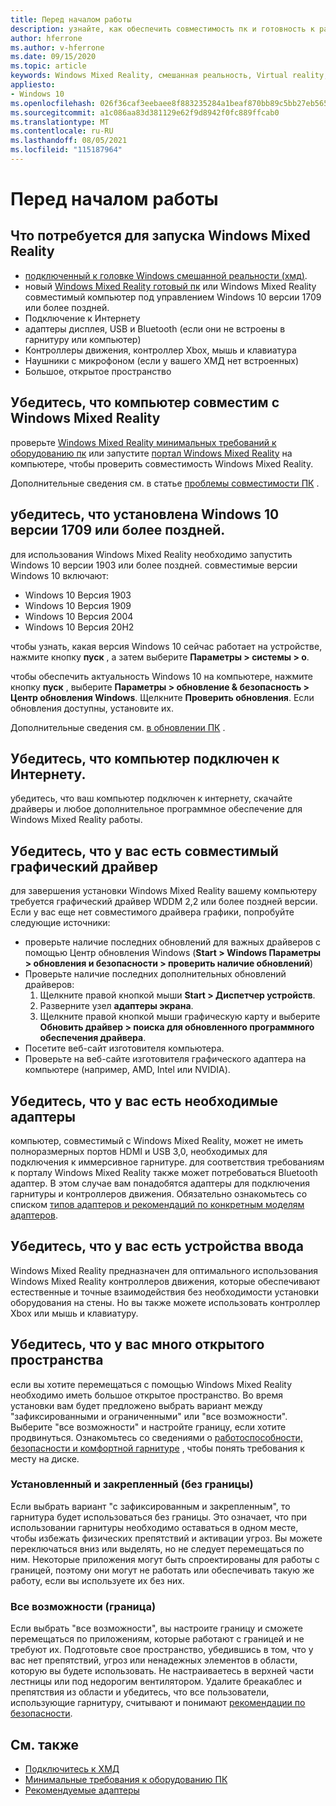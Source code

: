 ```yaml
---
title: Перед началом работы
description: узнайте, как обеспечить совместимость пк и готовность к работе для различных Windows Mixed Reality приложений.
author: hferrone
ms.author: v-hferrone
ms.date: 09/15/2020
ms.topic: article
keywords: Windows Mixed Reality, смешанная реальность, Virtual reality, VR, MR, совместимый, совместимость, начало работы, настройка, пк, требования к системе
appliesto:
- Windows 10
ms.openlocfilehash: 026f36caf3eebaee8f883235284a1beaf870bb89c5bb27eb565abbd89fcf4f21
ms.sourcegitcommit: a1c086aa83d381129e62f9d8942f0fc889ffcab0
ms.translationtype: MT
ms.contentlocale: ru-RU
ms.lasthandoff: 08/05/2021
ms.locfileid: "115187964"
---
```

# <a name="before-you-start"></a>Перед началом работы

## <a name="what-youll-need-to-run-windows-mixed-reality"></a>Что потребуется для запуска Windows Mixed Reality

* [подключенный к головке Windows смешанной реальности (хмд)](https://www.microsoft.com/en-us/windows/windows-mixed-reality-devices).
* новый [Windows Mixed Reality готовый пк](https://support.microsoft.com/en-us/help/4039260/windows-10-mixed-reality-pc-hardware-guidelines) или Windows Mixed Reality совместимый компьютер под управлением Windows 10 версии 1709 или более поздней.
* Подключение к Интернету
* адаптеры дисплея, USB и Bluetooth (если они не встроены в гарнитуру или компьютер)
* Контроллеры движения, контроллер Xbox, мышь и клавиатура
* Наушники с микрофоном (если у вашего ХМД нет встроенных)
* Большое, открытое пространство

## <a name="make-sure-your-pc-is-compatible-with-windows-mixed-reality"></a>Убедитесь, что компьютер совместим с Windows Mixed Reality

проверьте [Windows Mixed Reality минимальных требований к оборудованию пк](windows-mixed-reality-minimum-pc-hardware-compatibility-guidelines.md) или запустите [портал Windows Mixed Reality](install-windows-mixed-reality.md#launch-mixed-reality-portal) на компьютере, чтобы проверить совместимость Windows Mixed Reality.

Дополнительные сведения см. в статье [проблемы совместимости ПК](https://support.microsoft.com/help/4045777/windows-10-get-help-with-pc-compatibility-in-windows-mixed-reality) .

## <a name="make-sure-you-have-the-windows-10-version-1709-or-newer-installed"></a>убедитесь, что установлена Windows 10 версии 1709 или более поздней.

для использования Windows Mixed Reality необходимо запустить Windows 10 версии 1903 или более поздней. совместимые версии Windows 10 включают:

* Windows 10 Версия 1903
* Windows 10 Версия 1909
* Windows 10 Версия 2004
* Windows 10 Версия 20H2

чтобы узнать, какая версия Windows 10 сейчас работает на устройстве, нажмите кнопку **пуск** , а затем выберите **Параметры > системы > о**.

чтобы обеспечить актуальность Windows 10 на компьютере, нажмите кнопку **пуск** , выберите **Параметры > обновление & безопасность > Центр обновления Windows**.  Щелкните **Проверить обновления**. Если обновления доступны, установите их.

Дополнительные сведения см. [в обновлении ПК](https://support.microsoft.com/help/12373/windows-update-faq) .

## <a name="make-sure-your-pc-is-connected-to-the-internet"></a>Убедитесь, что компьютер подключен к Интернету.

убедитесь, что ваш компьютер подключен к интернету, скачайте драйверы и любое дополнительное программное обеспечение для Windows Mixed Reality работы.

## <a name="make-sure-you-have-a-compatible-graphics-driver"></a>Убедитесь, что у вас есть совместимый графический драйвер

для завершения установки Windows Mixed Reality вашему компьютеру требуется графический драйвер WDDM 2,2 или более поздней версии. Если у вас еще нет совместимого драйвера графики, попробуйте следующие источники:

* проверьте наличие последних обновлений для важных драйверов с помощью Центр обновления Windows (**Start > Windows Параметры > обновления и безопасности > проверить наличие обновлений**)
* Проверьте наличие последних дополнительных обновлений драйверов:
    1. Щелкните правой кнопкой мыши **Start > Диспетчер устройств**.
    2. Разверните узел **адаптеры экрана**.
    3. Щелкните правой кнопкой мыши графическую карту и выберите **Обновить драйвер > поиска для обновленного программного обеспечения драйвера**.
* Посетите веб-сайт изготовителя компьютера.
* Проверьте на веб-сайте изготовителя графического адаптера на компьютере (например, AMD, Intel или NVIDIA).

## <a name="make-sure-that-you-have-any-required-adapters"></a>Убедитесь, что у вас есть необходимые адаптеры

компьютер, совместимый с Windows Mixed Reality, может не иметь полноразмерных портов HDMI и USB 3,0, необходимых для подключения к иммерсивное гарнитуре. для соответствия требованиям к порталу Windows Mixed Reality также может потребоваться Bluetooth адаптер.  В этом случае вам понадобятся адаптеры для подключения гарнитуры и контроллеров движения. Обязательно ознакомьтесь со списком [типов адаптеров и рекомендаций по конкретным моделям адаптеров](recommended-adapters-for-windows-mixed-reality-capable-pcs.md).

## <a name="make-sure-that-you-have-input-devices"></a>Убедитесь, что у вас есть устройства ввода

Windows Mixed Reality предназначен для оптимального использования Windows Mixed Reality контроллеров движения, которые обеспечивают естественные и точные взаимодействия без необходимости установки оборудования на стены. Но вы также можете использовать контроллер Xbox или мышь и клавиатуру.

## <a name="make-sure-that-you-have-a-large-open-space"></a>Убедитесь, что у вас много открытого пространства

если вы хотите перемещаться с помощью Windows Mixed Reality необходимо иметь большое открытое пространство.  Во время установки вам будет предложено выбрать вариант между "зафиксированными и ограниченными" или "все возможности". Выберите "все возможности" и настройте границу, если хотите продвинуться. Ознакомьтесь со сведениями о [работоспособности, безопасности и комфортной гарнитуре](wmr-health-safety-comfort.md) , чтобы понять требования к месту на диске.

### <a name="seated-and-standing-no-boundary"></a>Установленный и закрепленный (без границы)

Если выбрать вариант "с зафиксированным и закрепленным", то гарнитура будет использоваться без границы. Это означает, что при использовании гарнитуры необходимо оставаться в одном месте, чтобы избежать физических препятствий и активации угроз. Вы можете переключаться вниз или выделять, но не следует перемещаться по ним. Некоторые приложения могут быть спроектированы для работы с границей, поэтому они могут не работать или обеспечивать такую же работу, если вы используете их без них.

### <a name="all-experiences-boundary"></a>Все возможности (граница)

Если выбрать "все возможности", вы настроите границу и сможете перемещаться по приложениям, которые работают с границей и не требуют их. Подготовьте свое пространство, убедившись в том, что у вас нет препятствий, угроз или ненадежных элементов в области, которую вы будете использовать. Не настраиваетесь в верхней части лестницы или под недорогим вентилятором. Удалите бреакаблес и препятствия из области и убедитесь, что все пользователи, использующие гарнитуру, считывают и понимают [рекомендации по безопасности](https://support.microsoft.com/en-us/help/4039969/windows-10-mixed-reality-immersive-headset-health-safety-comfort).

## <a name="see-also"></a>См. также

* [Подключитесь к ХМД](plug-in-your-headset.md)
* [Минимальные требования к оборудованию ПК](windows-mixed-reality-minimum-pc-hardware-compatibility-guidelines.md)
* [Рекомендуемые адаптеры](recommended-adapters-for-windows-mixed-reality-capable-pcs.md)